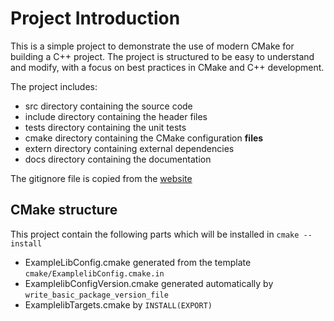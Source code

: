 # Project Introduction

This is a simple project to demonstrate the use of modern CMake for building a C++ project. The project is structured to be easy to understand and modify, with a focus on best practices in CMake and C++ development.


The project includes:
- src directory containing the source code
- include directory containing the header files
- tests directory containing the unit tests
- cmake directory containing the CMake configuration **files**
- extern directory containing external dependencies
- docs directory containing the documentation

The gitignore file is copied from the [website](https://gist.github.com/Yousha/3830712334ac30a90eb6041b932b68d7)

## CMake structure
This project contain the following parts which will be installed in `cmake --install`
- ExampleLibConfig.cmake generated from the template `cmake/ExamplelibConfig.cmake.in`
- ExamplelibConfigVersion.cmake generated automatically by `write_basic_package_version_file`
- ExamplelibTargets.cmake by `INSTALL(EXPORT)`



